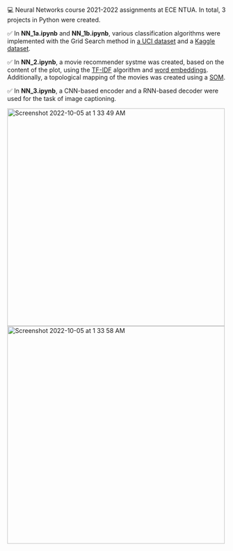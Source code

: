💻 Neural Networks course 2021-2022 assignments at ECE NTUA. In total, 3 projects in Python were created.

✅ In <b>NN_1a.ipynb</b> and <b>NN_1b.ipynb</b>, various classification algorithms were implemented with the Grid Search method in [a UCI dataset](https://archive.ics.uci.edu/ml/datasets/Planning+Relax) and a [Kaggle dataset](https://www.kaggle.com/datasets/muhakabartay/sloan-digital-sky-survey-dr16). <br>

✅ In <b>NN_2.ipynb</b>, a movie recommender systme was created, based on the content of the plot, using the [TF-IDF](https://en.wikipedia.org/wiki/Tf%E2%80%93idf) algorithm and [word embeddings](https://en.wikipedia.org/wiki/Word_embedding). Additionally, a topological mapping of the movies was created using a [SOM](https://en.wikipedia.org/wiki/Self-organizing_map). <br>

✅ In <b>NN_3.ipynb</b>, a CNN-based encoder and a RNN-based decoder were used for the task of image captioning.
<p float="left">
  <img width="500" alt="Screenshot 2022-10-05 at 1 33 49 AM" src="https://user-images.githubusercontent.com/64773191/193944280-28d298c1-6721-4317-82e4-6c771c2025b0.png">
  <img width="500" alt="Screenshot 2022-10-05 at 1 33 58 AM" src="https://user-images.githubusercontent.com/64773191/193944298-7e56513e-fdea-4f07-ae6c-d636ab209ff3.png">
</p>
